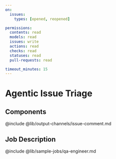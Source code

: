 ```yaml
---
on:
  issues:
    types: [opened, reopened]

permissions:
  contents: read
  models: read
  issues: write
  actions: read
  checks: read
  statuses: read
  pull-requests: read

timeout_minutes: 15
---
```


# Agentic Issue Triage

## Components

@include @lib/output-channels/issue-comment.md

## Job Description

@include @lib/sample-jobs/qa-engineer.md
